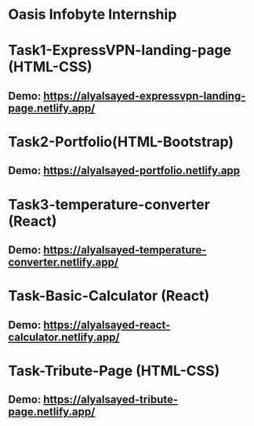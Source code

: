 # Oasis Infobyte Internship

# Task1-ExpressVPN-landing-page (HTML-CSS)

## Demo: https://alyalsayed-expressvpn-landing-page.netlify.app/

# Task2-Portfolio(HTML-Bootstrap)

## Demo: https://alyalsayed-portfolio.netlify.app

# Task3-temperature-converter (React)
## Demo: https://alyalsayed-temperature-converter.netlify.app/

# Task-Basic-Calculator (React)
## Demo: https://alyalsayed-react-calculator.netlify.app/

# Task-Tribute-Page (HTML-CSS)
## Demo: https://alyalsayed-tribute-page.netlify.app/


